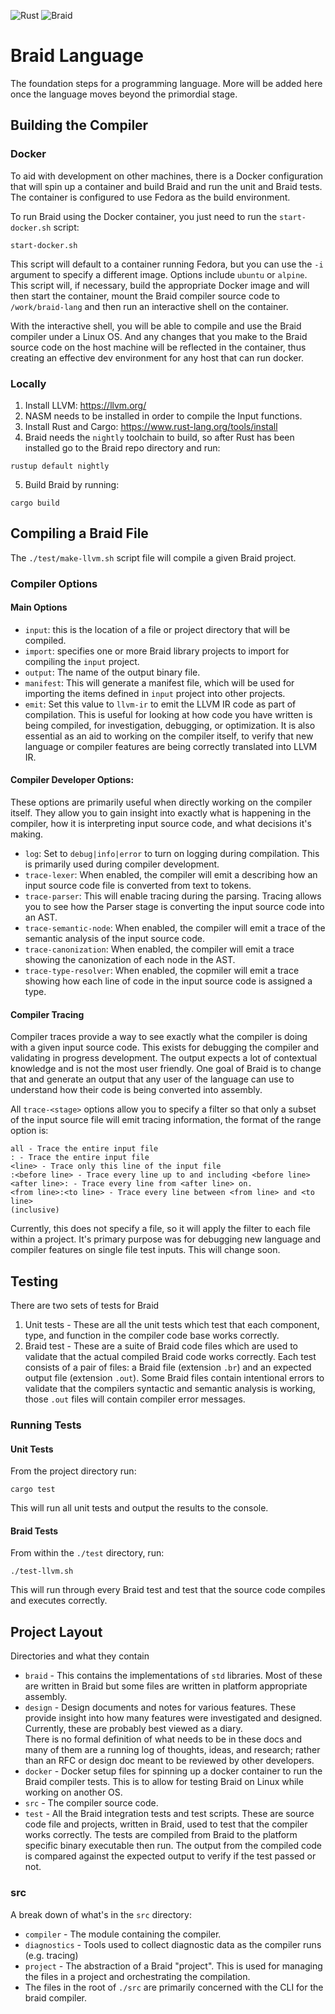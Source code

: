 ![Rust](https://github.com/erichgess/braid-lang/workflows/Rust/badge.svg)
![Braid](https://github.com/erichgess/braid-lang/workflows/Braid/badge.svg)

# Braid Language
The foundation steps for a programming language. More will be added here once the
language moves beyond the primordial stage.

## Building the Compiler
### Docker
To aid with development on other machines, there is a Docker configuration that
will spin up a container and build Braid and run the unit and Braid tests. The
container is configured to use Fedora as the build environment.

To run Braid using the Docker container, you just need to run the `start-docker.sh`
script:

```
start-docker.sh
```

This script will default to a container running Fedora, but you can use the
`-i` argument to specify a different image.  Options include `ubuntu` or `alpine`.
This script will, if necessary, build the appropriate Docker image and will then
start the container, mount the Braid compiler source code to `/work/braid-lang` and
then run an interactive shell on the container.

With the interactive shell, you will be able to compile and use the Braid compiler
under a Linux OS. And any changes that you make to the Braid source code on the host
machine will be reflected in the container, thus creating an effective dev environment
for any host that can run docker.

### Locally
1. Install LLVM: https://llvm.org/
2. NASM needs to be installed in order to compile the Input functions.
3. Install Rust and Cargo: https://www.rust-lang.org/tools/install
4. Braid needs the `nightly` toolchain to build, so after Rust has been installed
go to the Braid repo directory and run:
```
rustup default nightly
```
5. Build Braid by running:
```
cargo build
```

## Compiling a Braid File
The `./test/make-llvm.sh` script file will compile a given Braid project.

### Compiler Options
#### Main Options
- `input`: this is the location of a file or project directory that will be 
compiled.
- `import`: specifies one or more Braid library projects to import for compiling
 the `input` project.
- `output`: The name of the output binary file.
- `manifest`: This will generate a manifest file, which will be used for 
importing the items defined in `input` project into other projects.
- `emit`: Set this value to `llvm-ir` to emit the LLVM IR code as part of 
compilation. This is useful for looking at how code you have written is being 
compiled, for investigation, debugging, or optimization.  It is also essential 
as an aid to working on the compiler itself, to verify that new language or 
compiler features are being correctly translated into LLVM IR.

#### Compiler Developer Options:
These options are primarily useful when directly working on the compiler itself. 
They allow you to gain insight into exactly what is happening in the compiler, 
how it is interpreting input source code, and what decisions it's making.
- `log`: Set to `debug|info|error` to turn on logging during compilation.  This 
is primarily used during compiler development.
- `trace-lexer`: When enabled, the compiler will emit a describing how an input 
source code file is converted from text to tokens.
- `trace-parser`: This will enable tracing during the parsing. Tracing allows 
you to see how the Parser stage is converting the input source code into an AST.
- `trace-semantic-node`: When enabled, the compiler will emit a trace of the 
semantic analysis of the input source code.
- `trace-canonization`: When enabled, the compiler will emit a trace showing the 
canonization of each node in the AST.
- `trace-type-resolver`: When enabled, the copmiler will emit a trace showing 
how each line of code in the input source code is assigned a type.

#### Compiler Tracing
Compiler traces provide a way to see exactly what the compiler is doing with a 
given input source code. This exists for debugging the compiler and validating 
in progress development. The output expects a lot of contextual knowledge and 
is not the most user friendly. One goal of Braid is to change that and generate 
an output that any user of the language can use to understand how their code is 
being converted into assembly.

All `trace-<stage>` options allow you to specify a filter so that only a subset 
of the input source file will emit tracing information, the format of the range 
option is: 
```
all - Trace the entire input file
: - Trace the entire input file
<line> - Trace only this line of the input file
:<before line> - Trace every line up to and including <before line>
<after line>: - Trace every line from <after line> on.
<from line>:<to line> - Trace every line between <from line> and <to line> 
(inclusive)
```

Currently, this does not specify a file, so it will apply the filter to each 
file within a project. It's primary purpose was for debugging new language and 
compiler features on single file test inputs. This will change soon.

## Testing
There are two sets of tests for Braid
1. Unit tests - These are all the unit tests which test that each component, type, and
function in the compiler code base works correctly.
2. Braid test - These are a suite of Braid code files which are used to validate that
the actual compiled Braid code works correctly.  Each test consists of a pair of files:
a Braid file (extension `.br`) and an expected output file (extension `.out`).  Some
Braid files contain intentional errors to validate that the compilers syntactic and
semantic analysis is working, those `.out` files will contain compiler error messages.

### Running Tests
#### Unit Tests
From the project directory run:

 ```
 cargo test
 ```

This will run all unit tests and output the results to the console.

#### Braid Tests
From within the `./test` directory, run: 
```
./test-llvm.sh
```

This will run through every Braid test and test that the source code compiles and 
executes correctly.

## Project Layout
Directories and what they contain
- `braid` - This contains the implementations of `std` libraries.  Most of these are written in
Braid but some files are written in platform appropriate assembly.
- `design` - Design documents and notes for various features. These provide insight into how many
features were investigated and designed.  Currently, these are probably best viewed as a diary.  
There is no formal definition of what needs to be in these docs and many of them are a running log
of thoughts, ideas, and research; rather than an RFC or design doc meant to be reviewed by other
developers.
- `docker` - Docker setup files for spinning up a docker container to run the Braid compiler tests.
This is to allow for testing Braid on Linux while working on another OS.
- `src` - The compiler source code.
- `test` - All the Braid integration tests and test scripts.  These are source code file and
projects, written in Braid, used to test that the compiler works correctly.  The tests are compiled
from Braid to the platform specific binary executable then run. The output from the compiled code is
compared against the expected output to verify if the test passed or not.

### src
A break down of what's in the `src` directory:
- `compiler` - The module containing the compiler.
- `diagnostics` - Tools used to collect diagnostic data as the compiler runs (e.g. tracing)
- `project` - The abstraction of a Braid "project".  This is used for managing the files in a
project and orchestrating the compilation.
- The files in the root of `./src` are primarily concerned with the CLI for the braid compiler.